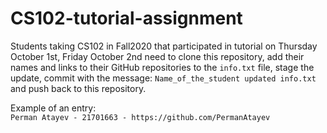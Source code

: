 # CS102-tutorial-assignment
Students taking CS102 in Fall2020 that participated in tutorial on Thursday October 1st, Friday October 2nd need to clone this repository, add their names and links to their GitHub repositories to the
`info.txt` file, stage the update, commit with the message:
`Name_of_the_student updated info.txt` and push back to this repository. 

Example of an entry:  
`Perman Atayev - 21701663 - https://github.com/PermanAtayev`
